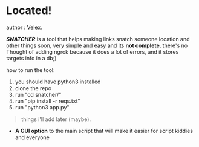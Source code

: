 # Located!

author : [Velex](https://www.instagram.com/velex.8/).

***SNATCHER*** is a tool that helps making links snatch someone location and other things soon, very simple and easy and its **not complete**, there's no Thought of adding ngrok because it does a lot of errors, and it stores targets info in a db;)


how to run the tool:  

1. you should have python3 installed
2. clone the repo
3. run "cd snatcher/"
4. run "pip install -r reqs.txt"
5. run "python3 app.py"

> things i'll add later (maybe).

* **A GUI option** to the main script that will make it easier for script kiddies and everyone

 
